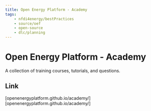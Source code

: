 ```yaml
---
title: Open Energy Platform - Academy
tags:
    - nfdi4energy/bestPractices
    - source/oef
    - open-source
    - dlc/planning
---
```

# Open Energy Platform - Academy
A collection of training courses, tutorials, and questions.

## Link
[openenergyplatform.github.io/academy/][openenergyplatform.github.io/academy/]